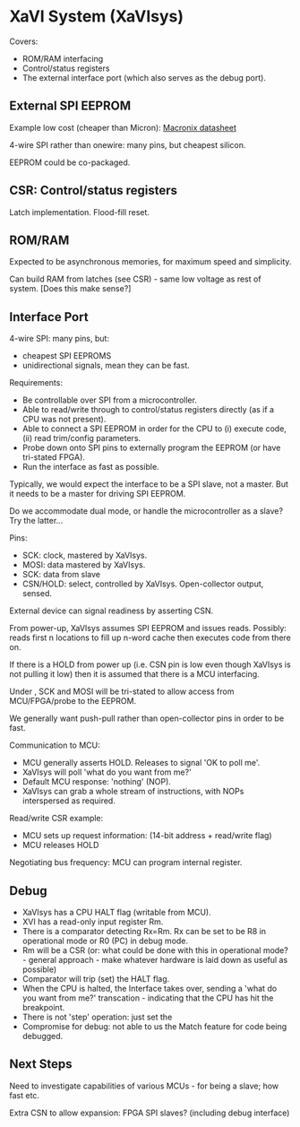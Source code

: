 
# XaVI System (XaVIsys)

Covers:
- ROM/RAM interfacing 
- Control/status registers
- The external interface port (which also serves as the debug port).

## External SPI EEPROM 

Example low cost (cheaper than Micron):
[Macronix datasheet](https://www.macronix.com/Lists/Datasheet/Attachments/7478/MX25R2035F,%20Wide%20Range,%202Mb,%20v1.6.pdf)

4-wire SPI rather than onewire: many pins, but cheapest silicon.

EEPROM could be co-packaged.


## CSR: Control/status registers 

Latch implementation. Flood-fill reset.


## ROM/RAM 

Expected to be asynchronous memories, for maximum speed and simplicity.

Can build RAM from latches (see CSR) - same low voltage as rest of system. [Does this make sense?]



## Interface Port 

4-wire SPI: many pins, but:
- cheapest SPI EEPROMS
- unidirectional signals, mean they can be fast.

Requirements:
- Be controllable over SPI from a microcontroller.
- Able to read/write through to control/status registers directly (as if a CPU was not present).
- Able to connect a SPI EEPROM in order for the CPU to (i) execute code, (ii) read trim/config parameters.
- Probe down onto SPI pins to externally program the EEPROM (or have tri-stated FPGA).
- Run the interface as fast as possible.

Typically, we would expect the interface to be a SPI slave, not a master. But it needs to be a master for driving SPI EEPROM.

Do we accommodate dual mode, or handle the microcontroller as a slave? Try the latter...

Pins:
- SCK: clock, mastered by XaVIsys.
- MOSI: data mastered by XaVIsys.
- SCK: data from slave
- CSN/HOLD: select, controlled by XaVIsys. Open-collector output, sensed.

External device can signal readiness by asserting CSN.

From power-up, XaVIsys assumes SPI EEPROM and issues reads. Possibly: reads first n locations to fill up n-word cache then executes code from there on.

If there is a HOLD from power up (i.e. CSN pin is low even though XaVIsys is not pulling it low) then it is assumed that there is a MCU interfacing.

Under <some circumstance>, SCK and MOSI will be tri-stated to allow access from MCU/FPGA/probe to the EEPROM.

We generally want push-pull rather than open-collector pins in order to be fast.

Communication to MCU:
- MCU generally asserts HOLD. Releases to signal 'OK to poll me'.
- XaVIsys will poll 'what do you want from me?'
- Default MCU response: 'nothing' (NOP).
- XaVIsys can grab a whole stream of instructions, with NOPs interspersed as required.

Read/write CSR example:
- MCU sets up request information: (14-bit address + read/write flag)
- MCU releases HOLD
  
  
Negotiating bus frequency: MCU can program internal register.


  
## Debug 
  
- XaVIsys has a CPU HALT flag (writable from MCU).
- XVI has a read-only input register Rm.
- There is a comparator detecting Rx=Rm. Rx can be set to be R8 in operational mode or R0 (PC) in debug mode.
- Rm will be a CSR (or: what could be done with this in operational mode? - general approach - make whatever hardware is laid down as useful as possible)
- Comparator will trip (set) the HALT flag.
- When the CPU is halted, the Interface takes over, sending a 'what do you want from me?' transcation - indicating that the CPU has hit the breakpoint.
- There is not 'step' operation: just set the
- Compromise for debug: not able to us the Match feature for code being debugged.


## Next Steps
  
Need to investigate capabilities of various MCUs - for being a slave; how fast etc.
  
Extra CSN to allow expansion: FPGA SPI slaves? (including debug interface)
  
  
  

